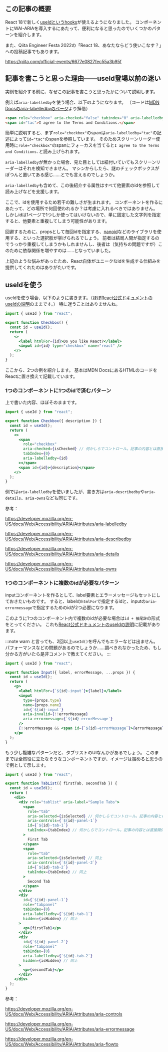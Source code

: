 <!--
title:   React 18のuseIdでアクセシビリティ向上（WAI-ARIAのRelationship attributes）
tags:    QiitaEngineerFesta_React18,React,WAI-ARIA,accessibility,アクセシビリティ
-->

## この記事の概要

React 18で新しく[useIdというhooks](https://ja.reactjs.org/docs/hooks-reference.html#useid)が使えるようになりました。
コンポーネントにWAI-ARIAを導入するにあたって、便利になると思ったのでいくつかのパターンを紹介します。

また、Qiita Engineer Festa 2022の「React 18、あなたならどう使いこなす？」への投稿記事でもあります。

https://qiita.com/official-events/6677e0827fec55a3b95f

## 記事を書こうと思った理由——useId登場以前の迷い

実例を紹介する前に、なぜこの記事を書こうと思ったかについて説明します。

例えば`aria-labelledby`を使う場合、以下のようになります。
（コードは[MDN Docsのaria-labelledbyのページ](https://developer.mozilla.org/en-US/docs/Web/Accessibility/ARIA/Attributes/aria-labelledby)より拝借）

```html
<span role="checkbox" aria-checked="false" tabindex="0" aria-labelledby="tac"></span>
<span id="tac">I agree to the Terms and Conditions.</span>
```

簡単に説明すると、まず`role="checkbox"`のspanは`aria-labelledby="tac"`の記述によって`id="tac"`のspanを参照しています。
そのためスクリーンリーダー使用時に`role="checkbox"`のspanにフォーカスを当てると`I agree to the Terms and Conditions.`と読み上げられます。

`aria-labelledby`が無かった場合、見た目としては紐付いていてもスクリーンリーダーはそれを検知できません。
マシンからしたら、謎のチェックボックスがぽつんと置いてある感じ……とでも言えるのでしょうか。

`aria-labelledby`も含めて、この後紹介する属性はすべて他要素のidを参照して読み上げなどを支援します。

ここで、idを使用するため若干の難しさが生まれます。
コンポーネントを作るにあたって、どの場所で何回使われるか？は考慮に入れるべきではありません。
しかしidは1ページで1つしか使ってはいけないので、単に固定した文字列を指定すると、他要素と重複してしまう可能性があります。

回避するために、propsとして毎回idを指定する、[nanoid](https://github.com/ai/nanoid)などのライブラリを使用する、といった選択肢が挙げられるでしょう。
前者は結局人間が指定するのでうっかり重複してしまうかもしれませんし、後者は（気持ちの問題ですが）このために依存関係を増やすのは……となっていました。

上記のような悩みがあったため、React自体がユニークなidを生成する仕組みを提供してくれたのはありがたいです。

## useIdを使う

useIdを使う場合、以下のように書きます。（ほぼ[React公式ドキュメントのuseIdの説明](https://reactjs.org/docs/hooks-reference.html#useid)のままです。）
特に迷うことはありませんね。

```jsx
import { useId } from "react";

export function Checkbox() {
  const id = useId();
  return (
    <>
      <label htmlFor={id}>Do you like React?</label>
      <input id={id} type="checkbox" name="react" />
    </>
  );
}
```

ここから、2つの例を紹介します。
基本はMDN DocsにあるHTMLのコードをReactに置き換えて記載しています。

### 1つのコンポーネントに1つのidで済むパターン

上で書いた内容、ほぼそのままです。

```jsx
import { useId } from "react";

export function Checkbox({ description }) {
  const id = useId();
  return (
    <>
      <span
        role="checkbox"
        aria-checked={isChecked} // 何かしらでコントロール。記事の内容とは直接関係ないので省略。
        tabIndex={0}
        aria-labelledby={id}
      ></span>
      <span id={id}>{description}</span>
    </>
  );
}
```

例では`aria-labelledby`を使いましたが、書き方は`aria-describedby`や`aria-details`、`aria-owns`なども同じです。

参考：

https://developer.mozilla.org/en-US/docs/Web/Accessibility/ARIA/Attributes/aria-labelledby

https://developer.mozilla.org/en-US/docs/Web/Accessibility/ARIA/Attributes/aria-describedby

https://developer.mozilla.org/en-US/docs/Web/Accessibility/ARIA/Attributes/aria-details

https://developer.mozilla.org/en-US/docs/Web/Accessibility/ARIA/Attributes/aria-owns

### 1つのコンポーネントに複数のidが必要なパターン

inputコンポーネントを作るとして、label要素とエラーメッセージもセットにしておきたいものです。
すると、labelの`htmlFor`で指定するidと、inputの`aria-errormessage`で指定するためのidが2つ必要になります。

このように1つのコンポーネント内で複数のidが必要な場合は`id + 接尾辞`の形式をとってください。
これも[React公式ドキュメントのuseIdの説明](https://ja.reactjs.org/docs/hooks-reference.html#useid)に記載があります。

:::note warn
と言っても、2回以上`useId()`を呼んでもエラーなどは出ません。
パフォーマンスなどの問題があるのでしょうか……調べきれなかったため、もし分かる方がいたら是非コメントで教えてください。
:::

```jsx
import { useId } from "react";

export function Input({ label, errorMessage, ...props }) {
  const id = useId();
  return (
    <p>
      <label htmlFor={`${id}-input`}>{label}</label>
      <input
        type={props.type}
        name={props.name}
        id={`${id}-input`}
        aria-invalid={!!errorMessage}
        aria-errormessage={`${id}-errorMessage`}
      />
      {!!errorMessage && <span id={`${id}-errorMessage`}>{errorMessage}</span>}
    </p>
  );
}
```

もう少し複雑なパターンだと、タブリストのUIなんかがあるでしょう。
このままでは全然役に立たなそうなコンポーネントですが、イメージは掴めると思うので例として示します。

```jsx
import { useId } from "react";

export function TabList({ firstTab, secondTab }) {
  const id = useId();
  return (
    <div>
      <div role="tablist" aria-label="Sample Tabs">
        <span
          role="tab"
          aria-selected={isSelected} // 何かしらでコントロール。記事の内容とは直接関係ないので省略。
          aria-controls={`${id}-panel-1`}
          id={`${id}-tab-1`}
          tabIndex={tabIndex} // 何かしらでコントロール。記事の内容とは直接関係ないので省略。
        >
          First Tab
        </span>
        <span
          role="tab"
          aria-selected={isSelected} // 同上
          aria-controls={`${id}-panel-2`}
          id={`${id}-tab-2`}
          tabIndex={tabIndex} // 同上
        >
          Second Tab
        </span>
      </div>
      <div
        id={`${id}-panel-1`}
        role="tabpanel"
        tabIndex={0}
        aria-labelledby={`${id}-tab-1`}
        hidden={isHidden} // 同上
      >
        <p>{firstTab}</p>
      </div>
      <div
        id={`${id}-panel-2`}
        role="tabpanel"
        tabIndex={0}
        aria-labelledby={`${id}-tab-2`}
        hidden={isHidden} // 同上
      >
        <p>{secondTab}</p>
      </div>
    </div>
  );
}
```

参考：

https://developer.mozilla.org/en-US/docs/Web/Accessibility/ARIA/Attributes/aria-controls

https://developer.mozilla.org/en-US/docs/Web/Accessibility/ARIA/Attributes/aria-errormessage

https://developer.mozilla.org/en-US/docs/Web/Accessibility/ARIA/Attributes/aria-flowto

